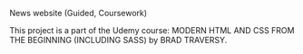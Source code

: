 
News website (Guided, Coursework)

This project is a part of the Udemy course: MODERN HTML AND CSS FROM THE BEGINNING (INCLUDING SASS) by BRAD TRAVERSY.
